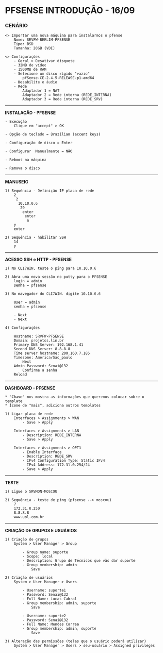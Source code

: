 # PFSENSE INTRODUÇÃO - 16/09

### CENÁRIO

    <> Importar uma nova máquina para instalarmos o pfense
        Nome: SRVFW-BERLIM-PFSENSE
        Tipo: BSD
        Tamanha: 20GB (VDI)

    <> Configurações
        - Geral > Desativar disquete
        - 32MB de vídeo
        - 1500MB de RAM
        - Selecione um disco rígido "vazio"
            pfSense-CE-2.4.5-RELEASE-p1-amd64
        - Desabilite o áudio
        - Rede
            Adaptador 1 = NAT
            Adaptador 2 = Rede interna (REDE_INTERNA)
            Adaptador 3 = Rede interna (REDE_SRV)

-----------------------------------------

**INSTALAÇÃO - PFSENSE**

    - Execução 
        Clique em "accept" > OK

    - Opção de teclado = Brazilian (accent keys)

    - Configuração de disco = Enter
    
    - Configurar  Manualmente = NÃO
    
    - Reboot na máquina

    - Remova o disco

-----------------------------------------

**MANUSEIO**

    1) Sequência - Definição IP placa de rede
        2
         2
          10.10.0.6
           29
            enter
             enter
              n
        y
        enter

    2) Sequência - habilitar SSH
        14
        y

-----------------------------------------

**ACESSO SSH e HTTP - PFSENSE**

    1) No CLI7WIN, teste o ping para 10.10.0.6

    2) Abra uma nova sessão no putty para o PFSENSE
        login = admin
        senha = pfsense

    3) No navegador do CLI7WIN. digite 10.10.0.6

        User = admin
        senha = pfsense

        - Next
        - Next

    4) Configurações

        Hostname: SRVFW-PFSENSE
        Domain: projetos.lin.br
        Primary DNS Server: 192.168.1.41
        Second DNS Server: 8.8.8.8
        Time server hostname: 200.160.7.186
        Timezone: America/Sao_paulo
            Next
        Admin Password: Senai@132
            Confirme a senha
        Reload 

        
-----------------------------------------

**DASHBOARD - PFSENSE**

    * "Chave" nos mostra as informações que queremos colocar sobre o template
    * Ícone de "mais", adiciona outros templates

    1) Ligar placa de rede
        Interfaces > Assignments > WAN
            - Save > Apply

        Interfaces > Assignments > LAN
            - Description: REDE_INTERNA
            - Save > Apply

        Interfaces > Assignments > OPT1
            - Enable Interface
            - Description: REDE_SRV
            - IPv4 Configuration Type: Static IPv4
            - IPv4 Address: 172.31.0.254/24
            - Save > Apply

-----------------------------------------

**TESTE**

    1) Ligue o SRVMON-MOSCOU

    2) Sequência - teste de ping (pfsense --> moscou)
        7
        172.31.0.250
        8.8.8.8
        www.uol.com.br

-----------------------------------------

**CRIAÇÃO DE GRUPOS E USUÁRIOS**

    1) Criação de grupos
        System > User Manager > Group

            - Group name: suporte
            - Scope: local
            - Description: Grupo de Técnicos que vão dar suporte
            - Group membership: admin
                Save

    2) Criação de usuários
        System > User Manager > Users

            - Username: suporte1
            - Password: Senai@132
            - Full Name: Lucas Cabral
            - Group membership: admin, suporte
                Save

            - Username: suporte2
            - Password: Senai@132
            - Full Name: Mendes Correa
            - Group membership: admin, suporte
                Save

    3) Alteração das permissões (telas que o usuário poderá utilizar)
        System > User Manager > Users > seu-usuário > Assigned privileges

